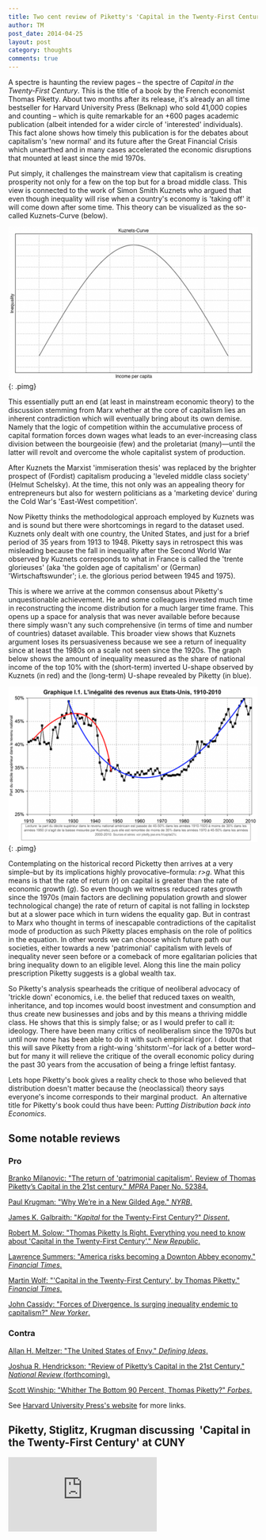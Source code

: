 ```yaml
---
title: Two cent review of Piketty's 'Capital in the Twenty-First Century'
author: TM
post_date: 2014-04-25
layout: post
category: thoughts
comments: true
---
```


A spectre is haunting the review pages – the spectre of _Capital in the Twenty-First Century_. This is the title of a book by the French economist Thomas Piketty. About two months after its release, it's already an all time bestseller for Harvard University Press (Belknap) who sold 41,000 copies and counting – which is quite remarkable for an +600 pages academic publication (albeit intended for a wider circle of 'interested' individuals). This fact alone shows how timely this publication is for the debates about capitalism's 'new normal' and its future after the Great Financial Crisis which unearthed and in many cases accelerated the economic disruptions that mounted at least since the mid 1970s.

Put simply, it challenges the mainstream view that capitalism is creating prosperity not only for a few on the top but for a broad middle class. This view is connected to the work of Simon Smith Kuznets who argued that even though inequality will rise when a country's economy is 'taking off' it will come down after some time. This theory can be visualized as the so-called Kuznets-Curve (below).

![Kuznets curve](/assets/kuznets-curve.png){: .pimg}

This essentially putt an end (at least in mainstream economic theory) to the discussion stemming from Marx whether at the core of capitalism lies an inherent contradiction which will eventually bring about its own demise. Namely that the logic of competition within the accumulative process of capital formation forces down wages what leads to an ever-increasing class division between the bourgeoisie (few) and the proletariat (many)—until the latter will revolt and overcome the whole capitalist system of production.

After Kuznets the Marxist 'immiseration thesis' was replaced by the brighter prospect of (Fordist) capitalism producing a '<span class="st">leveled middle class society' (Helmut Schelsky). At the time, this not only was an appealing theory for entrepreneurs but also for western politicians as a 'marketing device' during the Cold War's 'East-West competition'.  </span>

Now Piketty thinks the methodological approach employed by Kuznets was and is sound but there were shortcomings in regard to the dataset used. Kuznets only dealt with one country, the United States, and just for a brief period of 35 years from 1913 to 1948. Piketty says in retrospect this was misleading because the fall in inequality after the Second World War observed by Kuznets corresponds to what in France is called the 'trente glorieuses' (aka 'the golden age of capitalism' or (German) 'Wirtschaftswunder'; i.e. the glorious period between 1945 and 1975).

This is where we arrive at the common consensus about Piketty's unquestionable achievement. He and some colleagues invested much time in reconstructing the income distribution for a much larger time frame. This opens up a space for analysis that was never available before because there simply wasn't any such comprehensive (in terms of time and number of countries) dataset available. This broader view shows that Kuznets argument loses its persuasiveness because we see a return of inequality since at least the 1980s on a scale not seen since the 1920s. The graph below shows the amount of inequality measured as the share of national income of the top 10% with the (short-term) inverted U-shape observed by Kuznets (in red) and the (long-term) U-shape revealed by Piketty (in blue).

![US inequality](/assets/us-inequality.png){: .pimg}

Contemplating on the historical record Picketty then arrives at a very simple–but by its implications highly provocative–formula: _r>g_. What this means is that the rate of return (_r_) on capital is greater than the rate of economic growth (_g_). So even though we witness reduced rates growth since the 1970s (main factors are declining population growth and slower technological change) the rate of return of capital is not falling in lockstep but at a slower pace which in turn widens the equality gap. But in contrast to Marx who thought in terms of inescapable contradictions of the capitalist mode of production as such Piketty places emphasis on the role of politics in the equation. In other words we can choose which future path our societies, either towards a new 'patrimonial' capitalism with levels of inequality never seen before or a comeback of more egalitarian policies that bring inequality down to an eligible level. Along this line the main policy prescription Piketty suggests is a global wealth tax.

So Piketty's analysis spearheads the critique of neoliberal advocacy of 'trickle down' economics, i.e. the belief that reduced taxes on wealth, inheritance, and top incomes would boost investment and consumption and thus create new businesses and jobs and by this means a thriving middle class. He shows that this is simply false; or as I would prefer to call it: ideology. There have been many critics of neoliberalism since the 1970s but until now none has been able to do it with such empirical rigor. I doubt that this will save Piketty from a right-wing 'shitstorm'–for lack of a better word–but for many it will relieve the critique of the overall economic policy during the past 30 years from the accusation of being a fringe leftist fantasy.

Lets hope Piketty's book gives a reality check to those who believed that distribution doesn't matter because the (neoclassical) theory says everyone's income corresponds to their marginal product.  An alternative title for Piketty's book could thus have been: _Putting Distribution back into Economics_.

## Some notable reviews

### Pro

[Branko Milanovic: "The return of 'patrimonial capitalism'. Review of Thomas Piketty’s Capital in the 21st century." _MPRA_ Paper No. 52384.](http://mpra.ub.uni-muenchen.de/52384/1/MPRA_paper_52384.pdf)

[Paul Krugman: "Why We’re in a New Gilded Age." _NYRB_.](http://www.nybooks.com/articles/archives/2014/may/08/thomas-piketty-new-gilded-age/?insrc=hpma)

[James K. Galbraith: "_Kapital_ for the Twenty-First Century?" _Dissent_.](http://www.dissentmagazine.org/article/kapital-for-the-twenty-first-century)

[Robert M. Solow: "Thomas Piketty Is Right. Everything you need to know about 'Capital in the Twenty-First Century'." _New Republic_.](http://www.newrepublic.com/article/117429/capital-twenty-first-century-thomas-piketty-reviewed)

[Lawrence Summers: "America risks becoming a Downton Abbey economy." _Financial Times_.](http://www.ft.com/intl/cms/s/2/875155ce-8f25-11e3-be85-00144feab7de.html#axzz2tWpMyiwH)

[Martin Wolf: "'Capital in the Twenty-First Century', by Thomas Piketty." _Financial Times_.](http://www.ft.com/cms/s/2/0c6e9302-c3e2-11e3-a8e0-00144feabdc0.html#axzz2zc8Nx0gY)

[John Cassidy: "Forces of Divergence. Is surging inequality endemic to capitalism?" _New Yorker_.](http://www.newyorker.com/arts/critics/books/2014/03/31/140331crbo_books_cassidy?currentPage=all)


### Contra

[Allan H. Meltzer: "The United States of Envy." _Defining Ideas_.](http://www.hoover.org/publications/defining-ideas/article/176016)

[Joshua R. Hendrickson: "Review of Piketty’s Capital in the 21st Century." _National Review_ (forthcoming).](https://sites.google.com/site/joshuarhendrickson/research/PikettyReview.pdf?attredirects=0)

[Scott Winship: "Whither The Bottom 90 Percent, Thomas Piketty?" _Forbes_.](http://www.forbes.com/sites/scottwinship/2014/04/17/whither-the-bottom-90-percent-thomas-piketty/)


See [Harvard University Press's website](www.hup.harvard.edu/catalog.php?isbn=9780674430006) for more links.

## Piketty, Stiglitz, Krugman discussing  'Capital in the Twenty-First Century' at CUNY


<iframe src="https://www.youtube.com/embed/heOVJM2JZxI" frameborder="0" allowfullscreen></iframe>